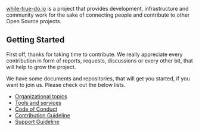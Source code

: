 [while-true-do.io](https://while-true-do.io) is a project that provides
development, infrastructure and community work for the sake of connecting people
and contribute to other Open Source projects.

## Getting Started

First off, thanks for taking time to contribute. We really appreciate every
contribution in form of reports, requests, discussions or every other bit, that
will help to grow the project.

We have some documents and repositories, that will get you started, if you want
to join us. Please check out the below lists.

- [Organizational topics](https://github.com/whiletruedoio/organization)
- [Tools and services](https://github.com/whiletruedoio/tooling)
- [Code of Conduct](https://github.com/whiletruedoio/.github/blob/main/docs/CODE_OF_CONDUCT.md)
- [Contribution Guideline](https://github.com/whiletruedoio/.github/blob/main/docs/CONTRIBUTING.md)
- [Support Guideline](https://github.com/whiletruedoio/.github/blob/main/docs/SUPPORT.md)
